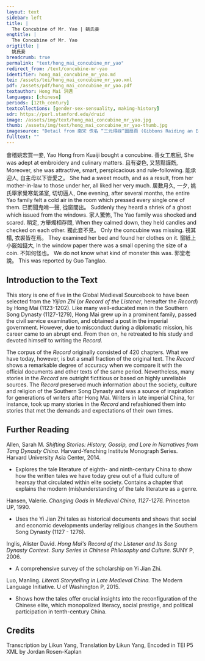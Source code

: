 ```yaml
---
layout: text
sidebar: left
title: |
  The Concubine of Mr. Yao | 姚氏妾
engtitle: |
  The Concubine of Mr. Yao
origtitle: |
  姚氏妾
breadcrumb: true
permalink: "text/hong_mai_concubine_mr_yao"
redirect_from: /text/concubine-mr-yao
identifier: hong_mai_concubine_mr_yao.md
tei: /assets/tei/hong_mai_concubine_mr_yao.xml
pdf: /assets/pdf/hong_mai_concubine_mr_yao.pdf
textauthor: Hong Mai 洪邁
languages: [chinese]
periods: [12th_century]
textcollections: [gender-sex-sensuality, making-history]
sdr: https://purl.stanford.edu/druid 
image: /assets/img/text/hong_mai_concubine_mr_yao.jpg
thumb: /assets/img/text/hong_mai_concubine_mr_yao-thumb.jpg
imagesource: "Detail from 南宋 佚名 “三元得祿”圖扇頁 (Gibbons Raiding an Egret's Nest), Artist Unknown, late 12th century, Metropolitan Museum of Art, Accession Number: 13.100.104 [Public Domain]"
fulltext: ""
---
```


   會稽姚宏買一妾, Yao Hong from Kuaiji bought a concubine. 善女工庖廚, She was adept at embroidery and culinary matters. 且有姿色, 又慧黠謹飭, Moreover, she was attractive, smart, perspicacious and rule-following. 能承迎人, 自主母以下皆愛之。 She had a sweet mouth, and as a result, from her mother-in-law to those under her, all liked her very much. 居數月久, 一夕, 姚氏舉家覺寒氣滿室, 切切逼人, One evening, after several months, the entire Yao family felt a cold air in the room which pressed every single one of them. 巳而聞鬼哨一聲, 從窗間出。 Suddenly they heard a shriek of a ghost which issued from the windows. 家人驚怖, The Yao family was shocked and scared. 稍定, 方舉燭相存問, When they calmed down, they held candles and checked on each other. 獨此妾不見。 Only the concubine was missing. 視其榻, 衣裘皆在焉。 They examined her bed and found her clothes on it. 窗紙上小竅如錢大, In the window paper there was a small opening the size of a coin. 不知何怪也。 We do not know what kind of monster this was. 郭堂老說。 This was reported by Guo Tanglao.    
 

## Introduction to the Text 

<p>This story is one of five in the Global Medieval Sourcebook to have been selected from the <em>Yijian Zhi</em> (or <em>Record of the Listener</em>, hereafter the <em>Record</em>) by Hong Mai (1123-1202). Like many well-educated men in the Southern Song Dynasty (1127-1279), Hong Mai grew up in a prominent family, passed the civil service examination, and obtained a post in the imperial government. However, due to misconduct during a diplomatic mission, his career came to an abrupt end. From then on, he retreated to his study and devoted himself to writing the <em>Record</em>.</p> <p>The corpus of the <em>Record</em> originally consisted of 420 chapters. What we have today, however, is but a small fraction of the original text. The <em>Record</em> shows a remarkable degree of accuracy when we compare it with the official documents and other texts of the same period. Nevertheless, many stories in the <em>Record</em> are outright fictitious or based on highly unreliable sources. The <em>Record</em> preserved much information about the society, culture and religion of the Southern Song Dynasty and was a source of inspiration for generations of writers after Hong Mai. Writers in late imperial China, for instance, took up many stories in the <em>Record</em> and refashioned them into stories that met the demands and expectations of their own times.</p>

## Further Reading 

<p>Allen, Sarah M. <em>Shifting Stories: History, Gossip, and Lore in Narratives from Tang Dynasty China</em>. Harvard-Yenching Institute Monograph Series. Harvard University Asia Center, 2014.</p> <ul> <li>Explores the tale literature of eighth- and ninth-century China to show how the written tales we have today grew out of a fluid culture of hearsay that circulated within elite society. Contains a chapter that explains the modern (mis)understanding of the tale literature as a genre.</li> </ul> <p>Hansen, Valerie. <em>Changing Gods in Medieval China, 1127-1276.</em> Princeton UP, 1990.</p> <ul> <li>Uses the Yi Jian Zhi tales as historical documents and shows that social and economic developments underlay religious changes in the Southern Song Dynasty (1127 - 1276).</li> </ul> <p>Inglis, Alister David. <em>Hong Mai's Record of the Listener and Its Song Dynasty Context. Suny Series in Chinese Philosophy and Culture.</em> SUNY P, 2006.</p> <ul> <li>A comprehensive survey of the scholarship on Yi Jian Zhi. </li> </ul> <p>Luo, Manling. <em>Literati Storytelling in Late Medieval China.</em> The Modern Language Initiative. U of Washington P, 2015.</p> <ul> <li>Shows how the tales offer crucial insights into the reconfiguration of the Chinese elite, which monopolized literacy, social prestige, and political participation in tenth-century China.</li> </ul>

## Credits

Transcription by Likun Yang, Translation by Likun Yang, Encoded in TEI P5 XML by Jordan Rosen-Kaplan
